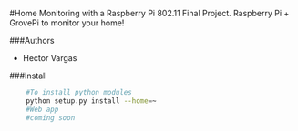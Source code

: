 #Home Monitoring with a Raspberry Pi
802.11 Final Project. Raspberry Pi + GrovePi to monitor your home!

###Authors
* Hector Vargas

###Install
```bash
    #To install python modules
    python setup.py install --home=~
    #Web app
    #coming soon
```
